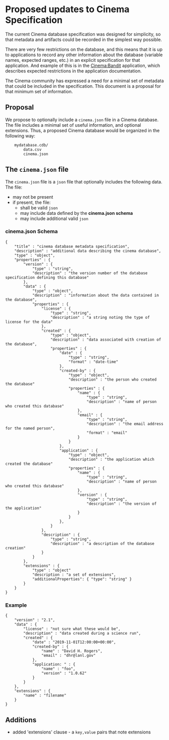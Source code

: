 # Proposed updates to Cinema Specification

The current Cinema database specification was designed for simplicity, so that metadata and artifacts could be recorded in the simplest way possible.

There are very few restrictions on the database, and this means that it is up to applications to record any other information about the database (variable names, expected ranges, etc.) in an explicit specification for that application. And example of this is in the [Cinema:Bandit](https://github.com/cinemascience/cinema_bandit) application, which describes expected restrictions in the application documentation.

The Cinema community has expressed a need for a minimal set of metadata that could be included in the specification. This document is a proposal for that minimum set of information.

## Proposal

We propose to optionally include a `cinema.json` file in a Cinema database. The file includes a minimal set of useful information, and optional extensions. Thus, a proposed Cinema database would be organized in the following way:


```
    mydatabase.cdb/
        data.csv
        cinema.json
```

## The `cinema.json` file

The `cinema.json` file is a `json` file that optionally includes the following data. The file:

- may not be present
- if present, the file:
    - shall be valid `json`
    - may include data defined by the **cinema.json schema** 
    - may include additional valid `json`

### cinema.json Schema

```
{
    "title" : "cinema database metadata specification",
    "description" : "additional data describing the cinema database",
    "type" : "object",
    "properties" : {
        "version" : {
            "type" : "string",
            "description" : "the version number of the database specification defining this database"
        },
        "data" : {
            "type" : "object",
            "description" : "information about the data contained in the database",
            "properties" : {
                "license" : {
                    "type" : "string",
                    "description" : "a string noting the type of license for the data"
                },
                "created" : {
                    "type" : "object",
                    "description" : "data associated with creation of the database",
                    "properties" : {
                        "date" : {
                            "type" : "string",
                            "format" : "date-time"
                        },
                        "created-by" : {
                            "type" : "object",
                            "description" : "the person who created the database"
                            "properties" : {
                                "name" : {
                                    "type" : "string",
                                    "description" : "name of person who created this database"
                                },
                                "email" : {
                                    "type" : "string",
                                    "description" : "the email address for the named person",
                                    "format" : "email"
                                }
                            }
                        },
                        "application" : {
                            "type" : "object",
                            "description" : "the application which created the database"
                            "properties" : {
                                "name" : {
                                    "type" : "string",
                                    "description" : "name of person who created this database"
                                },
                                "version" : {
                                    "type" : "string",
                                    "description" : "the version of the application"
                                }
                            }
                        },
                    }
                },
                "description" : {
                	"type" : "string",
                    "description" : "a description of the database creation"
                }
            }
        },
        "extensions" : {
            "type" : "object"
            "description : "a set of extensions",
            "additionalProperties": { "type": "string" }
        }
    }
}
```

### Example

```
{
    "version" : "2.1",
    "data" : {
        "license" : "not sure what these would be",
        "description" : "data created during a science run",
        "created" : {
            "date" : "2019-11-01T12:00:00+00:00",
            "created-by" : {
                "name" : "David H. Rogers",
                "email" : "dhr@lanl.gov"
            },
            "application: " : {
                "name" : "foo",
                "version" : "1.0.62"
            }
        }
    },
    "extensions" : {
        "name" : "filename"
    }
}
```
 


## Additions

- added 'extensions' clause - a ``key,value`` pairs that note extensions

